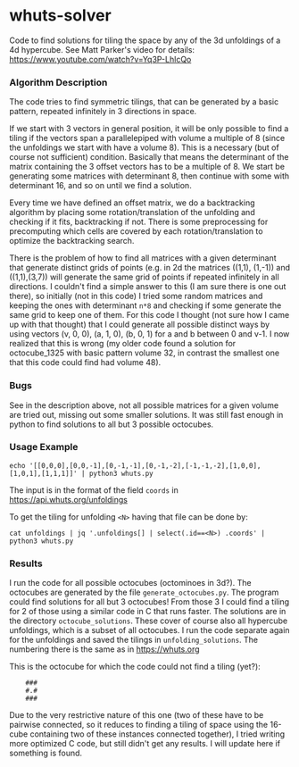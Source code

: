 # whuts-solver
Code to find solutions for tiling the space by any of the 3d unfoldings of a 4d hypercube. See Matt Parker's video for details: https://www.youtube.com/watch?v=Yq3P-LhlcQo

### Algorithm Description

The code tries to find symmetric tilings, that can be generated by a basic pattern, repeated infinitely in 3 directions in space.

If we start with 3 vectors in general position, it will be only possible to find a tiling if the vectors span a parallelepiped with volume a multiple of 8 (since the unfoldings we start with have a volume 8). This is a necessary (but of course not sufficient) condition. Basically that means the determinant of the matrix containing the 3 offset vectors has to be a multiple of 8. We start be generating some matrices with determinant 8, then continue with some with determinant 16, and so on until we find a solution.

Every time we have defined an offset matrix, we do a backtracking algorithm by placing some rotation/translation of the unfolding and checking if it fits, backtracking if not. There is some preprocessing for precomputing which cells are covered by each rotation/translation to optimize the backtracking search.

There is the problem of how to find all matrices with a given determinant that generate distinct grids of points (e.g. in 2d the matrices ((1,1), (1,-1)) and ((1,1),(3,7)) will generate the same grid of points if repeated infinitely in all directions. I couldn't find a simple answer to this (I am sure there is one out there), so initially (not in this code) I tried some random matrices and keeping the ones with determinant `n*8` and checking if some generate the same grid to keep one of them. For this code I thought (not sure how I came up with that thought) that I could generate all possible distinct ways by using vectors (v, 0, 0), (a, 1, 0), (b, 0, 1) for a and b between 0 and v-1. I now realized that this is wrong (my older code found a solution for octocube_1325 with basic pattern volume 32, in contrast the smallest one that this code could find had volume 48).

### Bugs

See in the description above, not all possible matrices for a given volume are tried out, missing out some smaller solutions. It was still fast enough in python to find solutions to all but 3 possible octocubes.

### Usage Example
`echo '[[0,0,0],[0,0,-1],[0,-1,-1],[0,-1,-2],[-1,-1,-2],[1,0,0],[1,0,1],[1,1,1]]' | python3 whuts.py`

The input is in the format of the field `coords` in https://api.whuts.org/unfoldings

To get the tiling for unfolding `<N>` having that file can be done by:

`cat unfoldings | jq '.unfoldings[] | select(.id==<N>) .coords' | python3 whuts.py`

### Results

I run the code for all possible octocubes (octominoes in 3d?). The octocubes are generated by the file `generate_octocubes.py`. The program could find solutions for all but 3 octocubes! From those 3 I could find a tiling for 2 of those using a similar code in C that runs faster. The solutions are in the directory `octocube_solutions`. These cover of course also all hypercube unfoldings, which is a subset of all octocubes. I run the code separate again for the unfoldings and saved the tilings in `unfolding_solutions`. The numbering there is the same as in https://whuts.org

This is the octocube for which the code could not find a tiling (yet?):

```
    ###
    #.#
    ###
```

Due to the very restrictive nature of this one (two of these have to be pairwise connected, so it reduces to finding a tiling of space using the 16-cube containing two of these instances connected together), I tried writing more optimized C code, but still didn't get any results. I will update here if something is found.
